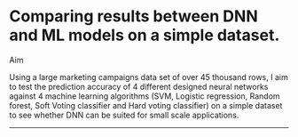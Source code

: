 # Comparing results between DNN and ML models on a simple dataset.

Aim

Using a large marketing campaigns data set of over 45 thousand rows, I aim to test the prediction accuracy of 4 different designed neural networks against 4 machine learning algorithms (SVM, Logistic regression, Random forest, Soft Voting classifier and Hard voting classifier) on a simple dataset to see whether DNN can be suited for small scale applications.

---
